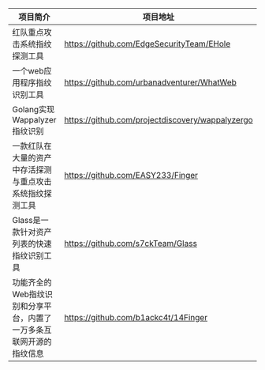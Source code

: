 | 项目简介 | 项目地址 | 项目名称 |
| -------- | -------- | -------- |
| 红队重点攻击系统指纹探测工具 | https://github.com/EdgeSecurityTeam/EHole | EHole(棱洞)2.0 |
| 一个web应用程序指纹识别工具 | https://github.com/urbanadventurer/WhatWeb | Whatweb |
| Golang实现Wappalyzer 指纹识别 | https://github.com/projectdiscovery/wappalyzergo | wappalyzergo |
| 一款红队在大量的资产中存活探测与重点攻击系统指纹探测工具 | https://github.com/EASY233/Finger | Finger |
| Glass是一款针对资产列表的快速指纹识别工具 | https://github.com/s7ckTeam/Glass | Glass |
| 功能齐全的Web指纹识别和分享平台，内置了一万多条互联网开源的指纹信息 | https://github.com/b1ackc4t/14Finger | 14Finger |
